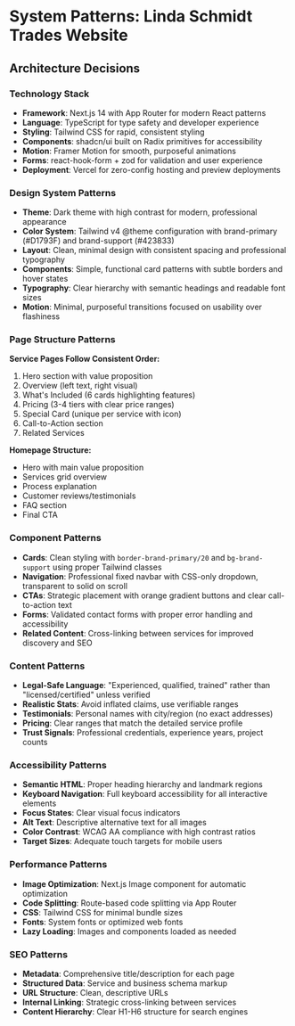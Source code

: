 # System Patterns: Linda Schmidt Trades Website

## Architecture Decisions

### Technology Stack
- **Framework**: Next.js 14 with App Router for modern React patterns
- **Language**: TypeScript for type safety and developer experience
- **Styling**: Tailwind CSS for rapid, consistent styling
- **Components**: shadcn/ui built on Radix primitives for accessibility
- **Motion**: Framer Motion for smooth, purposeful animations
- **Forms**: react-hook-form + zod for validation and user experience
- **Deployment**: Vercel for zero-config hosting and preview deployments

### Design System Patterns
- **Theme**: Dark theme with high contrast for modern, professional appearance
- **Color System**: Tailwind v4 @theme configuration with brand-primary (#D1793F) and brand-support (#423833)
- **Layout**: Clean, minimal design with consistent spacing and professional typography
- **Components**: Simple, functional card patterns with subtle borders and hover states
- **Typography**: Clear hierarchy with semantic headings and readable font sizes
- **Motion**: Minimal, purposeful transitions focused on usability over flashiness

### Page Structure Patterns
**Service Pages Follow Consistent Order:**
1. Hero section with value proposition
2. Overview (left text, right visual)
3. What's Included (6 cards highlighting features)
4. Pricing (3-4 tiers with clear price ranges)
5. Special Card (unique per service with icon)
6. Call-to-Action section
7. Related Services

**Homepage Structure:**
- Hero with main value proposition
- Services grid overview
- Process explanation
- Customer reviews/testimonials
- FAQ section
- Final CTA

### Component Patterns
- **Cards**: Clean styling with `border-brand-primary/20` and `bg-brand-support` using proper Tailwind classes
- **Navigation**: Professional fixed navbar with CSS-only dropdown, transparent to solid on scroll
- **CTAs**: Strategic placement with orange gradient buttons and clear call-to-action text
- **Forms**: Validated contact forms with proper error handling and accessibility
- **Related Content**: Cross-linking between services for improved discovery and SEO

### Content Patterns
- **Legal-Safe Language**: "Experienced, qualified, trained" rather than "licensed/certified" unless verified
- **Realistic Stats**: Avoid inflated claims, use verifiable ranges
- **Testimonials**: Personal names with city/region (no exact addresses)
- **Pricing**: Clear ranges that match the detailed service profile
- **Trust Signals**: Professional credentials, experience years, project counts

### Accessibility Patterns
- **Semantic HTML**: Proper heading hierarchy and landmark regions
- **Keyboard Navigation**: Full keyboard accessibility for all interactive elements
- **Focus States**: Clear visual focus indicators
- **Alt Text**: Descriptive alternative text for all images
- **Color Contrast**: WCAG AA compliance with high contrast ratios
- **Target Sizes**: Adequate touch targets for mobile users

### Performance Patterns
- **Image Optimization**: Next.js Image component for automatic optimization
- **Code Splitting**: Route-based code splitting via App Router
- **CSS**: Tailwind CSS for minimal bundle sizes
- **Fonts**: System fonts or optimized web fonts
- **Lazy Loading**: Images and components loaded as needed

### SEO Patterns
- **Metadata**: Comprehensive title/description for each page
- **Structured Data**: Service and business schema markup
- **URL Structure**: Clean, descriptive URLs
- **Internal Linking**: Strategic cross-linking between services
- **Content Hierarchy**: Clear H1-H6 structure for search engines
